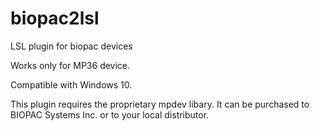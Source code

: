 # biopac2lsl
LSL plugin for biopac devices

Works only for MP36 device.

Compatible with Windows 10.

This plugin requires the proprietary mpdev libary. It can be purchased to BIOPAC Systems Inc. or to your local distributor.
